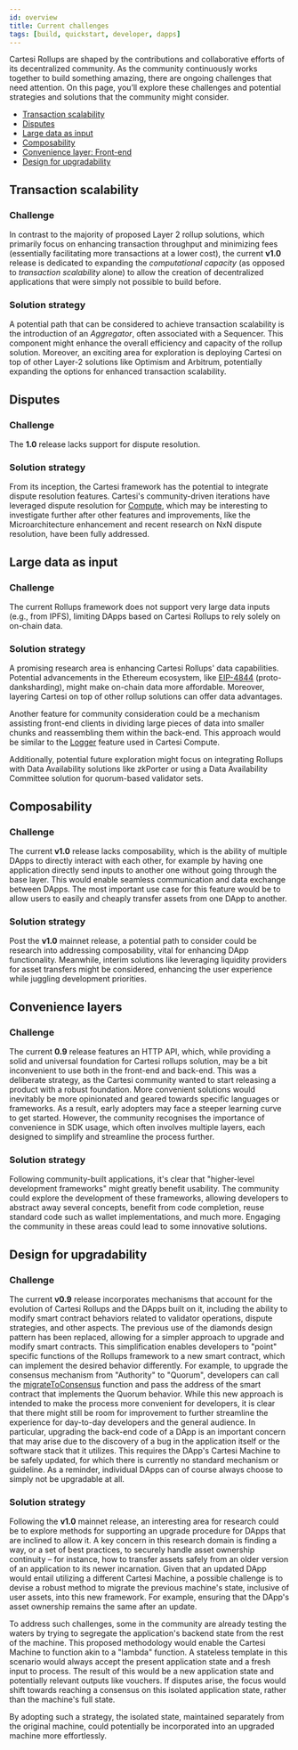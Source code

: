 ```yaml
---
id: overview
title: Current challenges
tags: [build, quickstart, developer, dapps]
---
```


Cartesi Rollups are shaped by the contributions and collaborative efforts of its decentralized community. As the community continuously works together to build something amazing, there are ongoing challenges that need attention. On this page, you’ll explore these challenges and potential strategies and solutions that the community might consider.

- [Transaction scalability](#transaction-scalability)
- [Disputes](#disputes)
- [Large data as input](#large-data-as-input)
- [Composability](#composability)
- [Convenience layer: Front-end](#convenience-layer-front-end)
- [Design for upgradability](#design-for-upgradability)

## Transaction scalability

### Challenge

In contrast to the majority of proposed Layer 2 rollup solutions, which primarily focus on enhancing transaction throughput and minimizing fees (essentially facilitating more transactions at a lower cost), the current **v1.0** release is dedicated to expanding the *computational capacity* (as opposed to *transaction scalability* alone) to allow the creation of decentralized applications that were simply not possible to build before.

### Solution strategy

A potential path that can be considered to achieve transaction scalability is the introduction of an *Aggregator*, often associated with a Sequencer. This component might enhance the overall efficiency and capacity of the rollup solution. Moreover, an exciting area for exploration is deploying Cartesi on top of other Layer-2 solutions like Optimism and Arbitrum, potentially expanding the options for enhanced transaction scalability.

## Disputes

### Challenge

The **1.0** release lacks support for dispute resolution.

### Solution strategy

From its inception, the Cartesi framework has the potential to integrate dispute resolution features. Cartesi's community-driven iterations have leveraged dispute resolution for [Compute](/compute/overview), which may be interesting to investigate further after other features and improvements, like the Microarchitecture enhancement and recent research on NxN dispute resolution, have been fully addressed. 

## Large data as input

### Challenge

The current Rollups framework does not support very large data inputs (e.g., from IPFS), limiting DApps based on Cartesi Rollups to rely solely on on-chain data.

### Solution strategy

A promising research area is enhancing Cartesi Rollups' data capabilities. Potential advancements in the Ethereum ecosystem, like [EIP-4844](https://www.eip4844.com/) (proto-danksharding), might make on-chain data more affordable. Moreover, layering Cartesi on top of other rollup solutions can offer data advantages.

Another feature for community consideration could be a mechanism assisting front-end clients in dividing large pieces of data into smaller chunks and reassembling them within the back-end. This approach would be similar to the [Logger](/compute/logger_drive/) feature used in Cartesi Compute.

Additionally, potential future exploration might focus on integrating Rollups with Data Availability solutions like zkPorter or using a Data Availability Committee solution for quorum-based validator sets.

## Composability

### Challenge

The current **v1.0** release lacks composability, which is the ability of multiple DApps to directly interact with each other, for example by having one application directly send inputs to another one without going through the base layer. This would enable seamless communication and data exchange between DApps. The most important use case for this feature would be to allow users to easily and cheaply transfer assets from one DApp to another. 

### Solution strategy

Post the **v1.0** mainnet release, a potential path to consider could be research into addressing composability, vital for enhancing DApp functionality. Meanwhile, interim solutions like leveraging liquidity providers for asset transfers might be considered, enhancing the user experience while juggling development priorities.

## Convenience layers

### Challenge

The current **0.9** release features an HTTP API, which, while providing a solid and universal foundation for Cartesi rollups solution, may be a bit inconvenient to use both in the front-end and back-end. This was a deliberate strategy, as the Cartesi community wanted to start releasing a product with a robust foundation. More convenient solutions would inevitably be more opinionated and geared towards specific languages or frameworks. As a result, early adopters may face a steeper learning curve to get started. However, the community recognises the importance of convenience in SDK usage, which often involves multiple layers, each designed to simplify and streamline the process further.

### Solution strategy

Following community-built applications, it's clear that "higher-level development frameworks" might greatly benefit usability. The community could explore the development of these frameworks, allowing developers to abstract away several concepts, benefit from code completion, reuse standard code such as wallet implementations, and much more. Engaging the community in these areas could lead to some innovative solutions.

## Design for upgradability

### Challenge

The current **v0.9** release incorporates mechanisms that account for the evolution of Cartesi Rollups and the DApps built on it, including the ability to modify smart contract behaviors related to validator operations, dispute strategies, and other aspects.
The previous use of the diamonds design pattern has been replaced, allowing for a simpler approach to upgrade and modify smart contracts. This simplification enables developers to "point" specific functions of the Rollups framework to a new smart contract, which can implement the desired behavior differently. For example, to upgrade the consensus mechanism from "Authority" to "Quorum", developers can call the [migrateToConsensus](../api/json-rpc/sol-output.md/#migratetoconsensus) function and pass the address of the smart contract that implements the Quorum behavior. While this new approach is intended to make the process more convenient for developers, it is clear that there might still be room for improvement to further streamline the experience for day-to-day developers and the general audience.
In particular, upgrading the back-end code of a DApp is an important concern that may arise due to the discovery of a bug in the application itself or the software stack that it utilizes. This requires the DApp's Cartesi Machine to be safely updated, for which there is currently no standard mechanism or guideline. As a reminder, individual DApps can of course always choose to simply not be upgradable at all.

### Solution strategy

Following the **v1.0** mainnet release, an interesting area for research could be to explore methods for supporting an upgrade procedure for DApps that are inclined to allow it. A key concern in this research domain is finding a way, or a set of best practices, to securely handle asset ownership continuity – for instance, how to transfer assets safely from an older version of an application to its newer incarnation. Given that an updated DApp would entail utilizing a different Cartesi Machine, a possible challenge is to devise a robust method to migrate the previous machine's state, inclusive of user assets, into this new framework. For example, ensuring that the DApp's asset ownership remains the same after an update.

To address such challenges, some in the community are already testing the waters by trying to segregate the application's backend state from the rest of the machine. This proposed methodology would enable the Cartesi Machine to function akin to a "lambda" function. A stateless template in this scenario would always accept the present application state and a fresh input to process. The result of this would be a new application state and potentially relevant outputs like vouchers. If disputes arise, the focus would shift towards reaching a consensus on this isolated application state, rather than the machine's full state.

By adopting such a strategy, the isolated state, maintained separately from the original machine, could potentially be incorporated into an upgraded machine more effortlessly.
